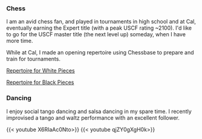 <!-----
title: Hobbies
----->

### Chess

I am an avid chess fan, and played in tournaments in high school and at
Cal, eventually earning the Expert title (with a peak USCF rating ~2100). 
I'd like to go for the USCF master title (the next level up) someday, when I
have more time. 

While at Cal, I made an opening repertoire using Chessbase to prepare and train for tournaments. 

[Repertoire for White Pieces](/chess/white_repertoire/base.htm)		

[Repertoire for Black Pieces](/chess/black_repertoire/base.htm)

### Dancing

I enjoy social tango dancing and salsa dancing in my spare time. I recently improvised 
a tango and waltz performance with an excellent follower.

{{< youtube X6RIaAc0Nto>}}
{{< youtube qjZY0gXgH0k>}}



 
